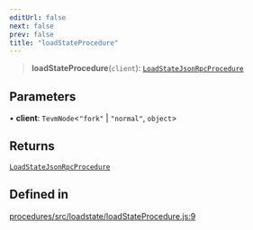```yaml
---
editUrl: false
next: false
prev: false
title: "loadStateProcedure"
---
```


> **loadStateProcedure**(`client`): [`LoadStateJsonRpcProcedure`](/reference/tevm/procedures/type-aliases/loadstatejsonrpcprocedure/)

## Parameters

• **client**: `TevmNode`\<`"fork"` \| `"normal"`, `object`\>

## Returns

[`LoadStateJsonRpcProcedure`](/reference/tevm/procedures/type-aliases/loadstatejsonrpcprocedure/)

## Defined in

[procedures/src/loadstate/loadStateProcedure.js:9](https://github.com/evmts/tevm-monorepo/blob/main/packages/procedures/src/loadstate/loadStateProcedure.js#L9)
